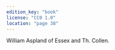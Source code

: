 ```yaml
---
edition_key: "book"
license: "CC0 1.0"
location: "page 38"
---
```

William
Aspland of Essex and Th. Collen.
